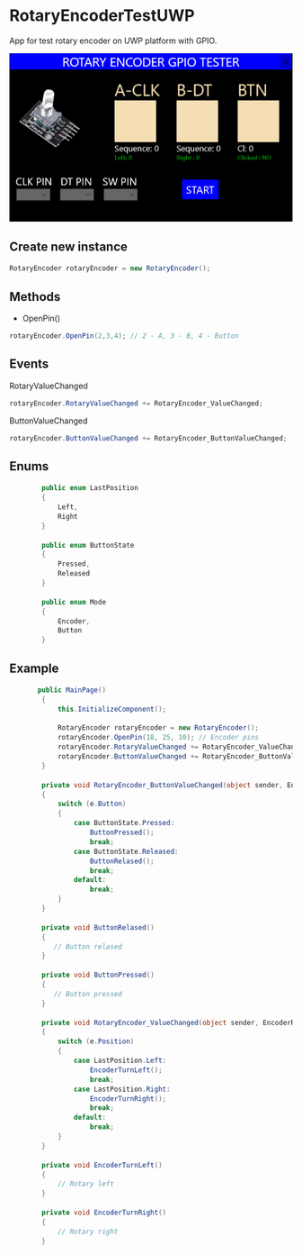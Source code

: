 # RotaryEncoderTestUWP
App for test rotary encoder on UWP platform with GPIO.

![Freelancer Preview](https://github.com/Lukaszm328/RotaryEncoderTestUWP/blob/master/RotaryEncoderTestUWP/Assets/EncoderTest.png?raw=true)

## Create new instance
```csharp
RotaryEncoder rotaryEncoder = new RotaryEncoder();
```
## Methods
- OpenPin()
```csharp
rotaryEncoder.OpenPin(2,3,4); // 2 - A, 3 - B, 4 - Button
```

## Events
RotaryValueChanged
```csharp
rotaryEncoder.RotaryValueChanged += RotaryEncoder_ValueChanged;
```

ButtonValueChanged
```csharp
rotaryEncoder.ButtonValueChanged += RotaryEncoder_ButtonValueChanged;
```
## Enums
```csharp
        public enum LastPosition
        {
            Left,
            Right
        }

        public enum ButtonState
        {
            Pressed,
            Released
        }
        
        public enum Mode
        {
            Encoder,
            Button
        }
```

## Example
```csharp
       public MainPage()
        {
            this.InitializeComponent();

            RotaryEncoder rotaryEncoder = new RotaryEncoder();
            rotaryEncoder.OpenPin(18, 25, 10); // Encoder pins
            rotaryEncoder.RotaryValueChanged += RotaryEncoder_ValueChanged;
            rotaryEncoder.ButtonValueChanged += RotaryEncoder_ButtonValueChanged;
        }

        private void RotaryEncoder_ButtonValueChanged(object sender, EncoderRotaryEventArgs e)
        {
            switch (e.Button)
            {
                case ButtonState.Pressed:
                    ButtonPressed();
                    break;
                case ButtonState.Released:
                    ButtonRelased();
                    break;
                default:
                    break;
            }
        }

        private void ButtonRelased()
        {
           // Button relased
        }

        private void ButtonPressed()
        {
           // Button pressed
        }

        private void RotaryEncoder_ValueChanged(object sender, EncoderRotaryEventArgs e)
        {
            switch (e.Position)
            {
                case LastPosition.Left:
                    EncoderTurnLeft();
                    break;
                case LastPosition.Right:
                    EncoderTurnRight();
                    break;
                default:
                    break;
            }
        }

        private void EncoderTurnLeft()
        {
            // Rotary left
        }

        private void EncoderTurnRight()
        {
            // Rotary right
        }
```
